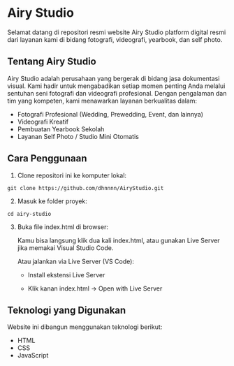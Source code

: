 # Airy Studio

Selamat datang di repositori resmi website Airy Studio platform digital resmi dari layanan kami di bidang fotografi, videografi, yearbook, dan self photo.

##  Tentang Airy Studio

Airy Studio adalah perusahaan yang bergerak di bidang jasa dokumentasi visual. Kami hadir untuk mengabadikan setiap momen penting Anda melalui sentuhan seni fotografi dan videografi profesional. Dengan pengalaman dan tim yang kompeten, kami menawarkan layanan berkualitas dalam:

- Fotografi Profesional (Wedding, Prewedding, Event, dan lainnya)
- Videografi Kreatif
- Pembuatan Yearbook Sekolah
- Layanan Self Photo / Studio Mini Otomatis

##  Cara Penggunaan

1. Clone repositori ini ke komputer lokal:
```
git clone https://github.com/dhnnnn/AiryStudio.git
```
2. Masuk ke folder proyek:
```
cd airy-studio
```
3. Buka file index.html di browser:

     Kamu bisa langsung klik dua kali index.html, atau gunakan Live Server jika memakai Visual Studio Code.

    Atau jalankan via Live Server (VS Code):

     - Install ekstensi Live Server

     - Klik kanan index.html → Open with Live Server


## Teknologi yang Digunakan

Website ini dibangun menggunakan teknologi berikut:

- HTML
- CSS 
- JavaScript
